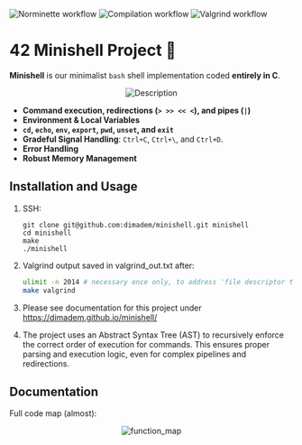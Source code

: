 <!-- [image](https://github.com/user-attachments/assets/4e173ce6-fd1d-49a4-8515-9a918f0f8a9d) -->

![Norminette workflow](https://github.com/dimadem/minishell/actions/workflows/norminette.yml/badge.svg)
![Compilation workflow](https://github.com/dimadem/minishell/actions/workflows/compile.yml/badge.svg)
![Valgrind workflow](https://github.com/dimadem/minishell/actions/workflows/valgrind.yml/badge.svg)


# 42 Minishell Project 🐚

**Minishell** is our minimalist `bash` shell implementation coded **entirely in C**.

<!-- Centered image -->
<p align="center">
  <img src="https://github.com/user-attachments/assets/4e173ce6-fd1d-49a4-8515-9a918f0f8a9d" alt="Description">
</p>


- **Command execution, redirections (`> >> << <`), and pipes (`|`)**
- **Environment & Local Variables**
- **`cd`, `echo`, `env`, `export`, `pwd`, `unset`, and `exit`**
- **Gradeful Signal Handling**: `Ctrl+C`, `Ctrl+\`, and `Ctrl+D`.
- **Error Handling**
- **Robust Memory Management**

## Installation and Usage

1. SSH:
   ```
   git clone git@github.com:dimadem/minishell.git minishell
   cd minishell
   make
   ./minishell
   ```

2. Valgrind output saved in valgrind_out.txt after:
   ```sh
   ulimit -n 2014 # necessary once only, to address 'file descriptor too high' error
   make valgrind
   ```

3. Please see documentation for this project under https://dimadem.github.io/minishell/

4. The project uses an Abstract Syntax Tree (AST) to recursively enforce the correct order of execution for commands. This ensures proper parsing and execution logic, even for complex pipelines and redirections.

## Documentation

Full code map (almost):

<p align="center">
  <img src="https://dimadem.github.io/minishell/main_8c_a647f21a28344e1d9c643f4115516d7c9_cgraph.png" alt="function_map">
</p>
